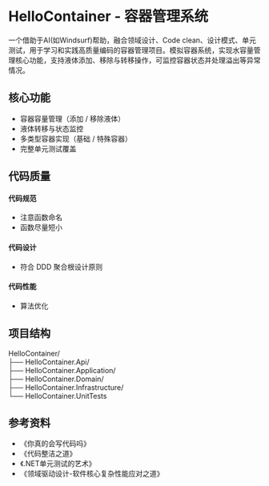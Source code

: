 # HelloContainer - 容器管理系统
一个借助于AI(如Windsurf)帮助，融合领域设计、Code clean、设计模式、单元测试，用于学习和实践高质量编码的容器管理项目。模拟容器系统，实现水容量管理核心功能，支持液体添加、移除与转移操作，可监控容器状态并处理溢出等异常情况。

## 核心功能
* 容器容量管理（添加 / 移除液体）
* 液体转移与状态监控
* 多类型容器实现（基础 / 特殊容器）
* 完整单元测试覆盖

## 代码质量
#### 代码规范
* 注意函数命名
* 函数尽量短小
#### 代码设计
* 符合 DDD 聚合根设计原则
#### 代码性能
* 算法优化

## 项目结构 
HelloContainer/  
├── HelloContainer.Api/              
├── HelloContainer.Application/      
├── HelloContainer.Domain/    
├── HelloContainer.Infrastructure/    
└── HelloContainer.UnitTests

## 参考资料
* 《你真的会写代码吗》
* 《代码整洁之道》
* 《.NET单元测试的艺术》
* 《领域驱动设计-软件核心复杂性能应对之道》
